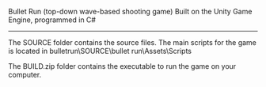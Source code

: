 Bullet Run (top-down wave-based shooting game)
Built on the Unity Game Engine, programmed in C#

------------------

The SOURCE folder contains the source files. 
The main scripts for the game is located in bulletrun\SOURCE\bullet run\Assets\Scripts

The BUILD.zip folder contains the executable to run the game on your computer.
